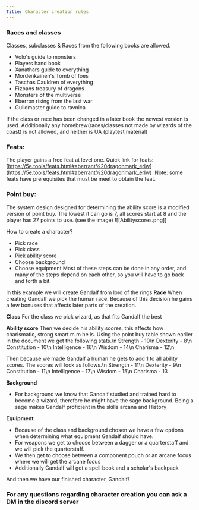```yaml
---
Title: Character creation rules
---
```


### Races and classes
Classes, subclasses & Races from the following books are allowed. 
-   Volo's guide to monsters 
-   Players hand book
-   Xanathars guide to everything 
-   Mordenkainen's Tomb of foes
-   Taschas Cauldren of everything
-   Fizbans treasury of dragons
-   Monsters of the multiverse
-   Eberron rising from the last war
-   Guildmaster guide to ravnica

If the class or race has been changed in a later book the newest version is used. Additionally any homebrew(races/classes not made by wizards of the coast) is not allowed, and neither is UA (playtest material)

### Feats:  
The player gains a free feat at level one. Quick link for feats: [https://5e.tools/feats.html#aberrant%20dragonmark_erlw](https://5e.tools/feats.html#aberrant%20dragonmark_erlw) 
Note: some feats have prerequisites that must be meet to obtain the feat.

  

### Point buy:
The system design designed for determining the ability score is a modified version of point buy. The lowest it can go is 7, all scores start at 8 and the player has 27 points to use. (see the image)
![[Abilityscores.png]]

How to create a character?
-   Pick race
-   Pick class
-   Pick ability score
-   Choose background
-   Choose equipment
Most of these steps can be done in any order, and many of the steps depend on each other, so you will have to go back and forth a bit.
  

In this example we will create Gandalf from lord of the rings
**Race**
When creating Gandalf we pick the human race. Because of this decision he gains a few bonuses that affects later parts of the creation.

**Class**
For the class we pick wizard, as that fits Gandalf the best

**Ability score**
Then we decide his ability scores, this affects how charismatic, strong smart m.m he is. Using the point buy table shown earlier in the document we get the following stats.\n
Strength - 10\n
Dexterity - 8\n
Constitution - 10\n
Intelligence - 16\n
Wisdom - 14\n
Charisma - 12\n

Then because we made Gandalf a human he gets to add 1 to all ability scores. The scores will look as follows.\n
Strength - 11\n
Dexterity - 9\n
Constitution - 11\n
Intelligence - 17\n
Wisdom - 15\n
Charisma - 13

  

**Background**
- For background we know that Gandalf studied and trained hard to become a wizard, therefore he might have the sage background. Being a sage makes Gandalf proficient in the skills arcana and History

**Equipment**
- Because of the class and background chosen we have a few options when determining what equipment Gandalf should have.
- For weapons we get to choose between a dagger or a quarterstaff and we will pick the quarterstaff.
- We then get to choose between a component pouch or an arcane focus where we will get the arcane focus
- Additionally Gandalf will get a spell book and a scholar's backpack

And then we have our finished character, Gandalf!
  

### For any questions regarding character creation you can ask a DM in the discord server